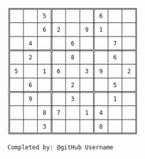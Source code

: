 
    ╔═══╤═══╤═══╦═══╤═══╤═══╦═══╤═══╤═══╗
    ║   │   │ 5 ║   │   │   ║ 6 │   │   ║
    ╟───┼───┼───╫───┼───┼───╫───┼───┼───╢
    ║   │   │ 6 ║ 2 │   │ 9 ║ 1 │   │   ║
    ╟───┼───┼───╫───┼───┼───╫───┼───┼───╢
    ║   │ 4 │   ║   │ 6 │   ║   │ 7 │   ║
    ╠═══╪═══╪═══╬═══╪═══╪═══╬═══╪═══╪═══╣
    ║   │ 2 │   ║   │ 8 │   ║   │ 6 │   ║
    ╟───┼───┼───╫───┼───┼───╫───┼───┼───╢
    ║ 5 │   │ 1 ║ 6 │   │ 3 ║ 9 │   │ 2 ║
    ╟───┼───┼───╫───┼───┼───╫───┼───┼───╢
    ║   │ 6 │   ║   │ 2 │   ║   │ 5 │   ║
    ╠═══╪═══╪═══╬═══╪═══╪═══╬═══╪═══╪═══╣
    ║   │ 9 │   ║   │ 3 │   ║   │ 1 │   ║
    ╟───┼───┼───╫───┼───┼───╫───┼───┼───╢
    ║   │   │ 8 ║ 7 │   │ 1 ║ 4 │   │   ║
    ╟───┼───┼───╫───┼───┼───╫───┼───┼───╢
    ║   │   │ 3 ║   │   │   ║ 8 │   │   ║
    ╚═══╧═══╧═══╩═══╧═══╧═══╩═══╧═══╧═══╝

    Completed by: @gitHub Username